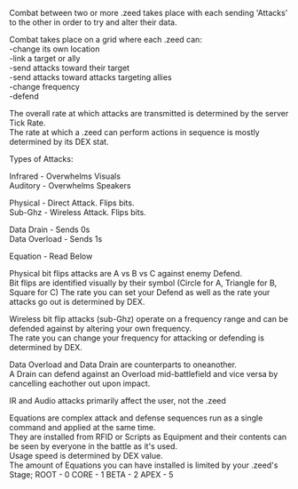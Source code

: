 Combat between two or more .zeed takes place with each sending 'Attacks' to the other in order to try and alter their data.  

Combat takes place on a grid where each .zeed can:  
-change its own location  
-link a target or ally  
-send attacks toward their target  
-send attacks toward attacks targeting allies  
-change frequency  
-defend  

The overall rate at which attacks are transmitted is determined by the server Tick Rate.  
The rate at which a .zeed can perform actions in sequence is mostly determined by its DEX stat.
  
  
Types of Attacks:

Infrared - Overwhelms Visuals  
Auditory - Overwhelms Speakers

Physical - Direct Attack. Flips bits.  
Sub-Ghz - Wireless Attack. Flips bits.

Data Drain - Sends 0s  
Data Overload - Sends 1s

Equation - Read Below
    
  
Physical bit flips attacks are A vs B vs C against enemy Defend.  
Bit flips are identified visually by their symbol (Circle for A, Triangle for B, Square for C)
The rate you can set your Defend as well as the rate your attacks go out is determined by DEX.

Wireless bit flip attacks (sub-Ghz) operate on a frequency range and can be defended against by altering your own frequency.  
The rate you can change your frequency for attacking or defending is determined by DEX.

Data Overload and Data Drain are counterparts to oneanother.  
A Drain can defend against an Overload mid-battlefield and vice versa by cancelling eachother out upon impact.

IR and Audio attacks primarily affect the user, not the .zeed

Equations are complex attack and defense sequences run as a single command and applied at the same time.  
They are installed from RFID or Scripts as Equipment and their contents can be seen by everyone in the battle as it's used.  
Usage speed is determined by DEX value.  
The amount of Equations you can have installed is limited by your .zeed's Stage;
ROOT - 0
CORE - 1
BETA - 2
APEX - 5
